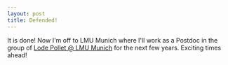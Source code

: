 ```yaml
---
layout: post
title: Defended!
---
```

It is done! Now I'm off to LMU Munich where I'll work as a Postdoc in the group of <a target='blank' href='https://www.theorie.physik.uni-muenchen.de/lsschollwoeck/pollet_group/index.html'>Lode Pollet @ LMU Munich</a> for the next few years. Exciting times ahead!
